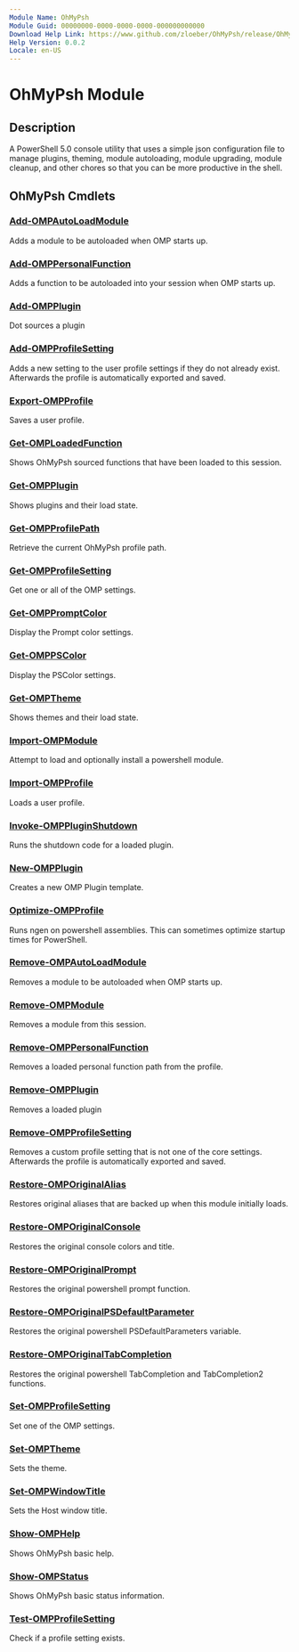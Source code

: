 ```yaml
---
Module Name: OhMyPsh
Module Guid: 00000000-0000-0000-0000-000000000000
Download Help Link: https://www.github.com/zloeber/OhMyPsh/release/OhMyPsh/docs/OhMyPsh.md
Help Version: 0.0.2
Locale: en-US
---
```


# OhMyPsh Module
## Description
A PowerShell 5.0 console utility that uses a simple json configuration file to manage plugins, theming, module autoloading, module upgrading, module cleanup, and other chores so that you can be more productive in the shell.

## OhMyPsh Cmdlets
### [Add-OMPAutoLoadModule](Add-OMPAutoLoadModule.md)
Adds a module to be autoloaded when OMP starts up.

### [Add-OMPPersonalFunction](Add-OMPPersonalFunction.md)
Adds a function to be autoloaded into your session when OMP starts up.

### [Add-OMPPlugin](Add-OMPPlugin.md)
Dot sources a plugin

### [Add-OMPProfileSetting](Add-OMPProfileSetting.md)
Adds a new setting to the user profile settings if they do not already exist. Afterwards the profile is automatically exported and saved.

### [Export-OMPProfile](Export-OMPProfile.md)
Saves a user profile.

### [Get-OMPLoadedFunction](Get-OMPLoadedFunction.md)
Shows OhMyPsh sourced functions that have been loaded to this session.

### [Get-OMPPlugin](Get-OMPPlugin.md)
Shows plugins and their load state.

### [Get-OMPProfilePath](Get-OMPProfilePath.md)
Retrieve the current OhMyPsh profile path.

### [Get-OMPProfileSetting](Get-OMPProfileSetting.md)
Get one or all of the OMP settings.

### [Get-OMPPromptColor](Get-OMPPromptColor.md)
Display the Prompt color settings.

### [Get-OMPPSColor](Get-OMPPSColor.md)
Display the PSColor settings.

### [Get-OMPTheme](Get-OMPTheme.md)
Shows themes and their load state.

### [Import-OMPModule](Import-OMPModule.md)
Attempt to load and optionally install a powershell module.

### [Import-OMPProfile](Import-OMPProfile.md)
Loads a user profile.

### [Invoke-OMPPluginShutdown](Invoke-OMPPluginShutdown.md)
Runs the shutdown code for a loaded plugin.

### [New-OMPPlugin](New-OMPPlugin.md)
Creates a new OMP Plugin template.

### [Optimize-OMPProfile](Optimize-OMPProfile.md)
Runs ngen on powershell assemblies. This can sometimes optimize startup times for PowerShell.

### [Remove-OMPAutoLoadModule](Remove-OMPAutoLoadModule.md)
Removes a module to be autoloaded when OMP starts up.

### [Remove-OMPModule](Remove-OMPModule.md)
Removes a module from this session.

### [Remove-OMPPersonalFunction](Remove-OMPPersonalFunction.md)
Removes a loaded personal function path from the profile.

### [Remove-OMPPlugin](Remove-OMPPlugin.md)
Removes a loaded plugin

### [Remove-OMPProfileSetting](Remove-OMPProfileSetting.md)
Removes a custom profile setting that is not one of the core settings. Afterwards the profile is automatically exported and saved.

### [Restore-OMPOriginalAlias](Restore-OMPOriginalAlias.md)
Restores original aliases that are backed up when this module initially loads.

### [Restore-OMPOriginalConsole](Restore-OMPOriginalConsole.md)
Restores the original console colors and title.

### [Restore-OMPOriginalPrompt](Restore-OMPOriginalPrompt.md)
Restores the original powershell prompt function.

### [Restore-OMPOriginalPSDefaultParameter](Restore-OMPOriginalPSDefaultParameter.md)
Restores the original powershell PSDefaultParameters variable.

### [Restore-OMPOriginalTabCompletion](Restore-OMPOriginalTabCompletion.md)
Restores the original powershell TabCompletion and TabCompletion2 functions.

### [Set-OMPProfileSetting](Set-OMPProfileSetting.md)
Set one of the OMP settings.

### [Set-OMPTheme](Set-OMPTheme.md)
Sets the theme.

### [Set-OMPWindowTitle](Set-OMPWindowTitle.md)
Sets the Host window title.

### [Show-OMPHelp](Show-OMPHelp.md)
Shows OhMyPsh basic help.

### [Show-OMPStatus](Show-OMPStatus.md)
Shows OhMyPsh basic status information.

### [Test-OMPProfileSetting](Test-OMPProfileSetting.md)
Check if a profile setting exists.




